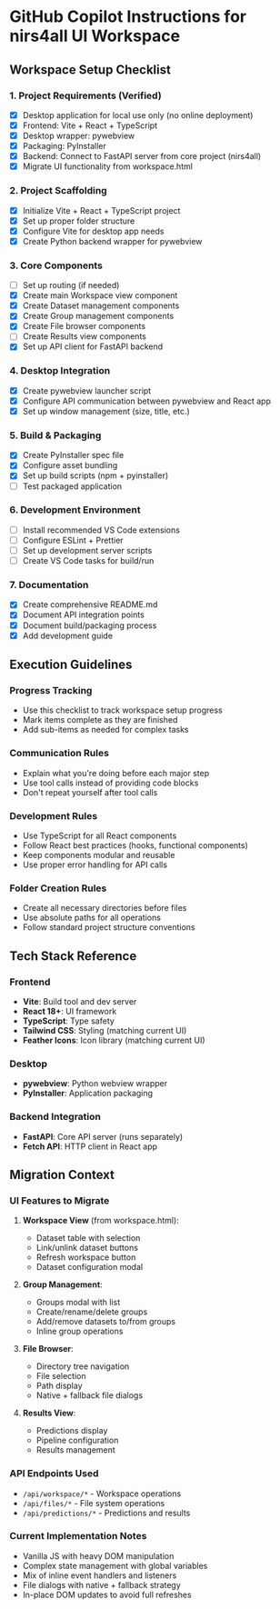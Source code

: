 # GitHub Copilot Instructions for nirs4all UI Workspace

## Workspace Setup Checklist

### 1. Project Requirements (Verified)
- [x] Desktop application for local use only (no online deployment)
- [x] Frontend: Vite + React + TypeScript
- [x] Desktop wrapper: pywebview
- [x] Packaging: PyInstaller
- [x] Backend: Connect to FastAPI server from core project (nirs4all)
- [x] Migrate UI functionality from workspace.html

### 2. Project Scaffolding
- [x] Initialize Vite + React + TypeScript project
- [x] Set up proper folder structure
- [x] Configure Vite for desktop app needs
- [x] Create Python backend wrapper for pywebview

### 3. Core Components
- [ ] Set up routing (if needed)
- [x] Create main Workspace view component
- [x] Create Dataset management components
- [x] Create Group management components
- [x] Create File browser components
- [ ] Create Results view components
- [x] Set up API client for FastAPI backend

### 4. Desktop Integration
- [x] Create pywebview launcher script
- [x] Configure API communication between pywebview and React app
- [x] Set up window management (size, title, etc.)

### 5. Build & Packaging
- [x] Create PyInstaller spec file
- [x] Configure asset bundling
- [x] Set up build scripts (npm + pyinstaller)
- [ ] Test packaged application

### 6. Development Environment
- [ ] Install recommended VS Code extensions
- [ ] Configure ESLint + Prettier
- [ ] Set up development server scripts
- [ ] Create VS Code tasks for build/run

### 7. Documentation
- [x] Create comprehensive README.md
- [x] Document API integration points
- [x] Document build/packaging process
- [x] Add development guide

## Execution Guidelines

### Progress Tracking
- Use this checklist to track workspace setup progress
- Mark items complete as they are finished
- Add sub-items as needed for complex tasks

### Communication Rules
- Explain what you're doing before each major step
- Use tool calls instead of providing code blocks
- Don't repeat yourself after tool calls

### Development Rules
- Use TypeScript for all React components
- Follow React best practices (hooks, functional components)
- Keep components modular and reusable
- Use proper error handling for API calls

### Folder Creation Rules
- Create all necessary directories before files
- Use absolute paths for all operations
- Follow standard project structure conventions

## Tech Stack Reference

### Frontend
- **Vite**: Build tool and dev server
- **React 18+**: UI framework
- **TypeScript**: Type safety
- **Tailwind CSS**: Styling (matching current UI)
- **Feather Icons**: Icon library (matching current UI)

### Desktop
- **pywebview**: Python webview wrapper
- **PyInstaller**: Application packaging

### Backend Integration
- **FastAPI**: Core API server (runs separately)
- **Fetch API**: HTTP client in React app

## Migration Context

### UI Features to Migrate
1. **Workspace View** (from workspace.html):
   - Dataset table with selection
   - Link/unlink dataset buttons
   - Refresh workspace button
   - Dataset configuration modal

2. **Group Management**:
   - Groups modal with list
   - Create/rename/delete groups
   - Add/remove datasets to/from groups
   - Inline group operations

3. **File Browser**:
   - Directory tree navigation
   - File selection
   - Path display
   - Native + fallback file dialogs

4. **Results View**:
   - Predictions display
   - Pipeline configuration
   - Results management

### API Endpoints Used
- `/api/workspace/*` - Workspace operations
- `/api/files/*` - File system operations
- `/api/predictions/*` - Predictions and results

### Current Implementation Notes
- Vanilla JS with heavy DOM manipulation
- Complex state management with global variables
- Mix of inline event handlers and listeners
- File dialogs with native + fallback strategy
- In-place DOM updates to avoid full refreshes
